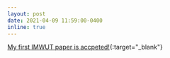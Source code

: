 ```yaml
---
layout: post
date: 2021-04-09 11:59:00-0400
inline: true
---
```


[My first IMWUT paper is accpeted!]((https://arxiv.org/pdf/2011.01776.pdf)){:target="\_blank"}